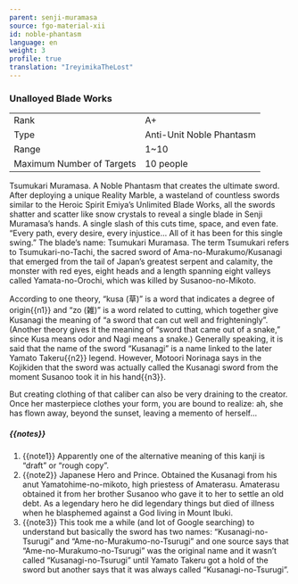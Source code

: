 ```yaml
---
parent: senji-muramasa
source: fgo-material-xii
id: noble-phantasm
language: en
weight: 3
profile: true
translation: "IreyimikaTheLost"
---
```


### Unalloyed Blade Works

<table>
  <tr><td>Rank</td><td>A+</td></tr>
  <tr><td>Type</td><td>Anti-Unit Noble Phantasm</td></tr>
  <tr><td>Range</td><td>1~10</td></tr>
  <tr><td>Maximum Number of Targets</td><td>10 people</td></tr>
</table>

Tsumukari Muramasa.
A Noble Phantasm that creates the ultimate sword. After deploying a unique Reality Marble, a wasteland of countless swords similar to the Heroic Spirit Emiya’s Unlimited Blade Works, all the swords shatter and scatter like snow crystals to reveal a single blade in Senji Muramasa’s hands. A single slash of this cuts time, space, and even fate.
“Every path, every desire, every injustice… All of it has been for this single swing.”
The blade’s name: Tsumukari Muramasa. The term Tsumukari refers to Tsumukari-no-Tachi, the sacred sword of Ama-no-Murakumo/Kusanagi that emerged from the tail of Japan’s greatest serpent and calamity, the monster with red eyes, eight heads and a length spanning eight valleys called Yamata-no-Orochi, which was killed by Susanoo-no-Mikoto.

According to one theory, “kusa (草)” is a word that indicates a degree of origin{{n1}} and “zo (雑)” is a word related to cutting, which together give Kusanagi the meaning of “a sword that can cut well and frighteningly”. (Another theory gives it the meaning of “sword that came out of a snake,” since Kusa means odor and Nagi means a snake.)
Generally speaking, it is said that the name of the sword “Kusanagi” is a name linked to the later Yamato Takeru{{n2}} legend. However, Motoori Norinaga says in the Kojikiden that the sword was actually called the Kusanagi sword from the moment Susanoo took it in his hand{{n3}}.

But creating clothing of that caliber can also be very draining to the creator. Once her masterpiece clothes your form, you are bound to realize: ah, she has flown away, beyond the sunset, leaving a memento of herself…

##### {{notes}}

1. {{note1}} Apparently one of the alternative meaning of this kanji is “draft” or “rough copy”.
2. {{note2}} Japanese Hero and Prince. Obtained the Kusanagi from his anut Yamatohime-no-mikoto, high priestess of Amaterasu. Amaterasu obtained it from her brother Susanoo who gave it to her to settle an old debt. As a legendary hero he did legendary things but died of illness when he blasphemed against a God living in Mount Ibuki.
3. {{note3}} This took me a while (and lot of Google searching) to understand but basically the sword has two names: “Kusanagi-no-Tsurugi” and “Ame-no-Murakumo-no-Tsurugi” and one source says that “Ame-no-Murakumo-no-Tsurugi” was the original name and it wasn’t called “Kusanagi-no-Tsurugi” until Yamato Takeru got a hold of the sword but another says that it was always called “Kusanagi-no-Tsurugi”.
